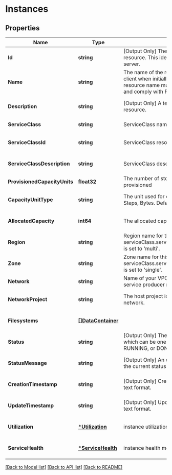 # Instances

## Properties
Name | Type | Description | Notes
------------ | ------------- | ------------- | -------------
**Id** | **string** | [Output Only] The unique identifier for the resource. This identifier is defined by the server. | [optional] [default to null]
**Name** | **string** | The name of the resource, provided by the client when initially creating the resource. The resource name must be 1-63 characters long, and comply with RFC1035 | [default to null]
**Description** | **string** | [Output Only] A textual description of the resource. | [optional] [default to null]
**ServiceClass** | **string** | ServiceClass name | [default to null]
**ServiceClassId** | **string** | ServiceClass resource unique id | [optional] [default to null]
**ServiceClassDescription** | **string** | ServiceClass descriptive name | [optional] [default to null]
**ProvisionedCapacityUnits** | **float32** | The number of storage capacity units provisioned | [default to null]
**CapacityUnitType** | **string** | The unit used for capacity, possible values are: Steps, Bytes.  Default value is Steps. | [optional] [default to null]
**AllocatedCapacity** | **int64** | The allocated capacity in bytes | [optional] [default to null]
**Region** | **string** | Region name for this request, required if serviceClass.serviceProtection.protectionMode is set to &#39;multi&#39;. | [optional] [default to null]
**Zone** | **string** | Zone name for this request, required if serviceClass.serviceProtection.protectionMode is set to &#39;single&#39;. | [optional] [default to null]
**Network** | **string** | Name of your VPC network connected with service producer network. | [default to null]
**NetworkProject** | **string** | The host project id if using a shared VPC network. | [optional] [default to null]
**Filesystems** | [**[]DataContainer**](data_container.md) |  | [optional] [default to null]
**Status** | **string** | [Output Only] The status of the operation, which can be one of the following: PENDING, RUNNING, or DONE. | [optional] [default to null]
**StatusMessage** | **string** | [Output Only] An optional textual description of the current status of the operation. | [optional] [default to null]
**CreationTimestamp** | **string** | [Output Only] Creation timestamp in RFC3339 text format. | [optional] [default to null]
**UpdateTimestamp** | **string** | [Output Only] Update timestamp in RFC3339 text format. | [optional] [default to null]
**Utilization** | [***Utilization**](utilization.md) | instance utilization metrics | [optional] [default to null]
**ServiceHealth** | [***ServiceHealth**](serviceHealth.md) | instance health metrics | [optional] [default to null]

[[Back to Model list]](../README.md#documentation-for-models) [[Back to API list]](../README.md#documentation-for-api-endpoints) [[Back to README]](../README.md)


